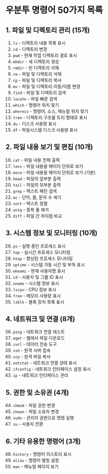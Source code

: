 # 우분투 명령어 50가지 목록

## 1. 파일 및 디렉토리 관리 (15개)
1. `ls` - 디렉토리 내용 목록 표시
2. `cd` - 디렉토리 변경
3. `pwd` - 현재 작업 디렉토리 경로 표시
4. `mkdir` - 새 디렉토리 생성
5. `rmdir` - 빈 디렉토리 삭제
6. `rm` - 파일 및 디렉토리 삭제
7. `cp` - 파일 및 디렉토리 복사
8. `mv` - 파일 및 디렉토리 이동/이름 변경
9. `find` - 파일 및 디렉토리 검색
10. `locate` - 파일 빠른 검색
11. `which` - 명령어 위치 찾기
12. `whereis` - 명령어, 소스, 매뉴얼 위치 찾기
13. `tree` - 디렉토리 구조를 트리 형태로 표시
14. `du` - 디스크 사용량 표시
15. `df` - 파일시스템 디스크 사용량 표시

## 2. 파일 내용 보기 및 편집 (10개)
16. `cat` - 파일 내용 전체 출력
17. `less` - 파일 내용을 페이지 단위로 보기
18. `more` - 파일 내용을 페이지 단위로 보기 (기본)
19. `head` - 파일의 앞부분 출력
20. `tail` - 파일의 뒷부분 출력
21. `grep` - 텍스트 패턴 검색
22. `wc` - 단어, 줄, 문자 수 세기
23. `sort` - 텍스트 정렬
24. `uniq` - 중복 줄 제거
25. `diff` - 파일 간 차이점 비교

## 3. 시스템 정보 및 모니터링 (10개)
26. `ps` - 실행 중인 프로세스 표시
27. `top` - 실시간 프로세스 모니터링
28. `htop` - 향상된 프로세스 모니터링
29. `uptime` - 시스템 가동 시간 및 부하 표시
30. `whoami` - 현재 사용자명 표시
31. `id` - 사용자 및 그룹 ID 표시
32. `uname` - 시스템 정보 표시
33. `lscpu` - CPU 정보 표시
34. `free` - 메모리 사용량 표시
35. `lsblk` - 블록 장치 목록 표시

## 4. 네트워크 및 연결 (8개)
36. `ping` - 네트워크 연결 테스트
37. `wget` - 웹에서 파일 다운로드
38. `curl` - 데이터 전송 도구
39. `ssh` - 원격 서버 접속
40. `scp` - 원격 파일 복사
41. `netstat` - 네트워크 연결 상태 표시
42. `ifconfig` - 네트워크 인터페이스 설정 표시
43. `ip` - 네트워크 인터페이스 관리

## 5. 권한 및 소유권 (4개)
44. `chmod` - 파일 권한 변경
45. `chown` - 파일 소유자 변경
46. `sudo` - 관리자 권한으로 명령 실행
47. `su` - 사용자 전환

## 6. 기타 유용한 명령어 (3개)
48. `history` - 명령어 히스토리 표시
49. `alias` - 명령어 별칭 설정
50. `man` - 매뉴얼 페이지 보기
